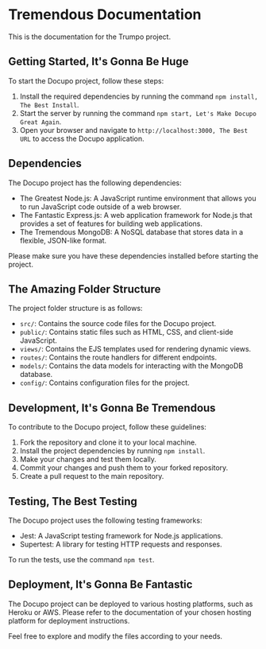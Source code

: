 # Tremendous Documentation

This is the documentation for the Trumpo project.

## Getting Started, It's Gonna Be Huge

To start the Docupo project, follow these steps:

1. Install the required dependencies by running the command `npm install, The Best Install`.
2. Start the server by running the command `npm start, Let's Make Docupo Great Again`.
3. Open your browser and navigate to `http://localhost:3000, The Best URL` to access the Docupo application.

## Dependencies

The Docupo project has the following dependencies:

- The Greatest Node.js: A JavaScript runtime environment that allows you to run JavaScript code outside of a web browser.
- The Fantastic Express.js: A web application framework for Node.js that provides a set of features for building web applications.
- The Tremendous MongoDB: A NoSQL database that stores data in a flexible, JSON-like format.

Please make sure you have these dependencies installed before starting the project.

## The Amazing Folder Structure

The project folder structure is as follows:

- `src/`: Contains the source code files for the Docupo project.
- `public/`: Contains static files such as HTML, CSS, and client-side JavaScript.
- `views/`: Contains the EJS templates used for rendering dynamic views.
- `routes/`: Contains the route handlers for different endpoints.
- `models/`: Contains the data models for interacting with the MongoDB database.
- `config/`: Contains configuration files for the project.

## Development, It's Gonna Be Tremendous

To contribute to the Docupo project, follow these guidelines:

1. Fork the repository and clone it to your local machine.
2. Install the project dependencies by running `npm install`.
3. Make your changes and test them locally.
4. Commit your changes and push them to your forked repository.
5. Create a pull request to the main repository.

## Testing, The Best Testing

The Docupo project uses the following testing frameworks:

- Jest: A JavaScript testing framework for Node.js applications.
- Supertest: A library for testing HTTP requests and responses.

To run the tests, use the command `npm test`.

## Deployment, It's Gonna Be Fantastic

The Docupo project can be deployed to various hosting platforms, such as Heroku or AWS. Please refer to the documentation of your chosen hosting platform for deployment instructions.

Feel free to explore and modify the files according to your needs.
